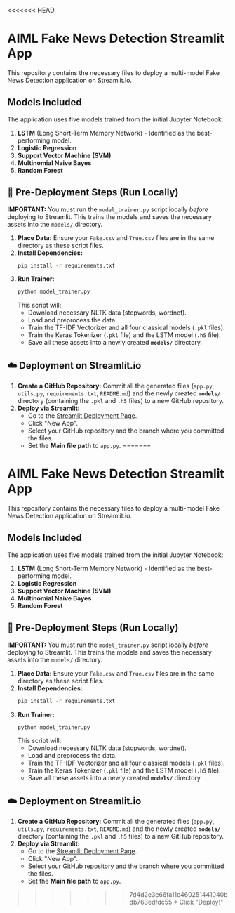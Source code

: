 <<<<<<< HEAD
# AIML Fake News Detection Streamlit App

This repository contains the necessary files to deploy a multi-model Fake News Detection application on Streamlit.io.

## Models Included

The application uses five models trained from the initial Jupyter Notebook:
1.  **LSTM** (Long Short-Term Memory Network) - Identified as the best-performing model.
2.  **Logistic Regression**
3.  **Support Vector Machine (SVM)**
4.  **Multinomial Naive Bayes**
5.  **Random Forest**

## 🚀 Pre-Deployment Steps (Run Locally)

**IMPORTANT:** You must run the `model_trainer.py` script locally *before* deploying to Streamlit. This trains the models and saves the necessary assets into the `models/` directory.

1.  **Place Data:** Ensure your `Fake.csv` and `True.csv` files are in the same directory as these script files.
2.  **Install Dependencies:**
    ```bash
    pip install -r requirements.txt
    ```
3.  **Run Trainer:**
    ```bash
    python model_trainer.py
    ```
    This script will:
    * Download necessary NLTK data (stopwords, wordnet).
    * Load and preprocess the data.
    * Train the TF-IDF Vectorizer and all four classical models (`.pkl` files).
    * Train the Keras Tokenizer (`.pkl` file) and the LSTM model (`.h5` file).
    * Save all these assets into a newly created **`models/`** directory.

## ☁️ Deployment on Streamlit.io

1.  **Create a GitHub Repository:** Commit all the generated files (`app.py`, `utils.py`, `requirements.txt`, `README.md`) and the newly created **`models/`** directory (containing the `.pkl` and `.h5` files) to a new GitHub repository.
2.  **Deploy via Streamlit:**
    * Go to the [Streamlit Deployment Page](https://share.streamlit.io/).
    * Click "New App".
    * Select your GitHub repository and the branch where you committed the files.
    * Set the **Main file path** to `app.py`.
=======
# AIML Fake News Detection Streamlit App

This repository contains the necessary files to deploy a multi-model Fake News Detection application on Streamlit.io.

## Models Included

The application uses five models trained from the initial Jupyter Notebook:
1.  **LSTM** (Long Short-Term Memory Network) - Identified as the best-performing model.
2.  **Logistic Regression**
3.  **Support Vector Machine (SVM)**
4.  **Multinomial Naive Bayes**
5.  **Random Forest**

## 🚀 Pre-Deployment Steps (Run Locally)

**IMPORTANT:** You must run the `model_trainer.py` script locally *before* deploying to Streamlit. This trains the models and saves the necessary assets into the `models/` directory.

1.  **Place Data:** Ensure your `Fake.csv` and `True.csv` files are in the same directory as these script files.
2.  **Install Dependencies:**
    ```bash
    pip install -r requirements.txt
    ```
3.  **Run Trainer:**
    ```bash
    python model_trainer.py
    ```
    This script will:
    * Download necessary NLTK data (stopwords, wordnet).
    * Load and preprocess the data.
    * Train the TF-IDF Vectorizer and all four classical models (`.pkl` files).
    * Train the Keras Tokenizer (`.pkl` file) and the LSTM model (`.h5` file).
    * Save all these assets into a newly created **`models/`** directory.

## ☁️ Deployment on Streamlit.io

1.  **Create a GitHub Repository:** Commit all the generated files (`app.py`, `utils.py`, `requirements.txt`, `README.md`) and the newly created **`models/`** directory (containing the `.pkl` and `.h5` files) to a new GitHub repository.
2.  **Deploy via Streamlit:**
    * Go to the [Streamlit Deployment Page](https://share.streamlit.io/).
    * Click "New App".
    * Select your GitHub repository and the branch where you committed the files.
    * Set the **Main file path** to `app.py`.
>>>>>>> 7d4d2e3e66fa11c460251441040bdb763edfdc55
    * Click "Deploy!"